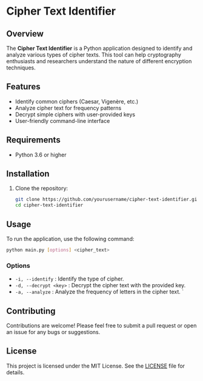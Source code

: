 # Cipher Text Identifier

## Overview

The **Cipher Text Identifier** is a Python application designed to identify and analyze various types of cipher texts. This tool can help cryptography enthusiasts and researchers understand the nature of different encryption techniques.

## Features

- Identify common ciphers (Caesar, Vigenère, etc.)
- Analyze cipher text for frequency patterns
- Decrypt simple ciphers with user-provided keys
- User-friendly command-line interface

## Requirements

- Python 3.6 or higher

## Installation

1. Clone the repository:

   ```bash
   git clone https://github.com/yourusername/cipher-text-identifier.git
   cd cipher-text-identifier
   ```

## Usage

To run the application, use the following command:

```bash
python main.py [options] <cipher_text>
```

### Options

- `-i, --identify` : Identify the type of cipher.
- `-d, --decrypt <key>` : Decrypt the cipher text with the provided key.
- `-a, --analyze` : Analyze the frequency of letters in the cipher text.
`

## Contributing

Contributions are welcome! Please feel free to submit a pull request or open an issue for any bugs or suggestions.

## License

This project is licensed under the MIT License. See the [LICENSE](LICENSE) file for details.
